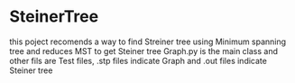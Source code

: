 # SteinerTree
this poject recomends a way to find Streiner tree using Minimum spanning tree and reduces MST to get Steiner tree
Graph.py is the main class and other fils are Test files, .stp files indicate Graph and .out files indicate Steiner tree


